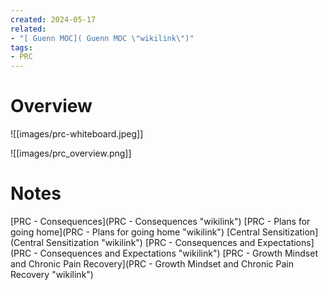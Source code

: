 ```yaml
---
created: 2024-05-17
related:
- "[ Guenn MOC]( Guenn MOC \"wikilink\")"
tags:
- PRC
---
```


# Overview

![[images/prc-whiteboard.jpeg]]

![[images/prc_overview.png]]

# Notes

[PRC - Consequences](PRC - Consequences "wikilink")
[PRC - Plans for going home](PRC - Plans for going home "wikilink")
[Central Sensitization](Central Sensitization "wikilink")
[PRC - Consequences and Expectations](PRC - Consequences and Expectations "wikilink")
[PRC - Growth Mindset and Chronic Pain Recovery](PRC - Growth Mindset and Chronic Pain Recovery "wikilink")
